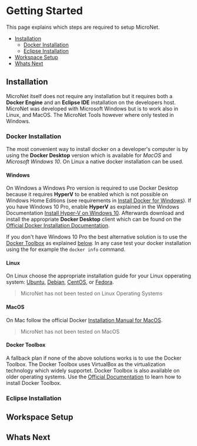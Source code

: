 # Getting Started

This page explains which steps are required to setup MicroNet.

* [Installation](#installation) 
  * [Docker Installation](#docker-installation) 
  * [Eclipse Installation](#eclipse-installation) 
* [Workspace Setup](#workspace-setup) 
* [Whats Next](#whats-next) 

## Installation

MicroNet itself does not require any installation but it requires both a **Docker Engine** and an **Eclipse IDE** installation on the developers host. MicroNet was developed with Microsoft Windows but is to work also in Linux, and MacOS. The MicroNet Tools however where only tested in Windows. 

### Docker Installation

The most convenient way to install docker on a developer's computer is by using the **Docker Desktop** version which is available for *MacOS* and *Microsoft Windows 10*. On Linux a native docker installation can be used.  

#### Windows
On Windows a Windows Pro version is required to use Docker Desktop because it requires **HyperV** to be enabled which is not possible on Windows Home Editions (see requirements in [Install Docker for Windows](https://docs.docker.com/docker-for-windows/install/)). If you have Windows 10 Pro, enable **HyperV** as explained in the Windows Documentation [Install Hyper-V on Windows 10](https://docs.microsoft.com/en-us/virtualization/hyper-v-on-windows/quick-start/enable-hyper-v). Afterwards download and install the appropriate **Docker Desktop** client which can be found on the [Official Docker Installation Documentation](https://docs.docker.com/engine/installation/).

If you don't have Windows 10 Pro the best alternative solution is to use the [Docker Toolbox](#docker-toolbox) as explained [below](#docker-toolbox). In any case test your docker installation using the for example the `docker info` command.

#### Linux

On Linux choose the appropriate installation guide for your Linux opperating system: 
[Ubuntu](https://docs.docker.com/engine/installation/linux/docker-ce/ubuntu/), 
[Debian](https://docs.docker.com/engine/installation/linux/docker-ce/debian/), 
[CentOS](https://docs.docker.com/engine/installation/linux/docker-ce/centos/), or
[Fedora](https://docs.docker.com/engine/installation/linux/docker-ce/fedora/).

> MicroNet has not been tested on Linux Operating Systems 

#### MacOS

On Mac follow the official Docker [Installation Manual for MacOS](https://docs.docker.com/docker-for-mac/install/).

> MicroNet has not been tested on MacOS

#### Docker Toolbox

A fallback plan if none of the above solutions works is to use the Docker Toolbox. The Docker Toolbox uses VirtualBox as the virtualization technology which widely supportet. Docker Toolbox is also available on older operating systems. Use the [Official Documentation](https://docs.docker.com/toolbox/overview/) to learn how to install Docker Toolbox.

### Eclipse Installation


## Workspace Setup

## Whats Next
